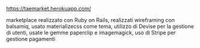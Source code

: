 https://taemarket.herokuapp.com/

marketplace realizzato con Ruby on Rails, realizzati wireframing con balsamiq, usato materializecss come tema, utilizzo di Devise per la gestione di utenti, usate le gemme paperclip e imagemagick, uso di Stripe per gestione pagamenti
